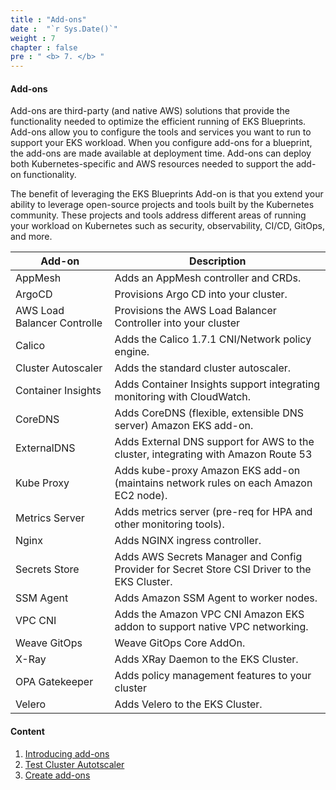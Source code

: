 ```yaml
---
title : "Add-ons"
date :  "`r Sys.Date()`" 
weight : 7 
chapter : false
pre : " <b> 7. </b> "
---
```

#### Add-ons

Add-ons are third-party (and native AWS) solutions that provide the functionality needed to optimize the efficient running of EKS Blueprints. Add-ons allow you to configure the tools and services you want to run to support your EKS workload. When you configure add-ons for a blueprint, the add-ons are made available at deployment time. Add-ons can deploy both Kubernetes-specific and AWS resources needed to support the add-on functionality.

The benefit of leveraging the EKS Blueprints Add-on is that you extend your ability to leverage open-source projects and tools built by the Kubernetes community. These projects and tools address different areas of running your workload on Kubernetes such as security, observability, CI/CD, GitOps, and more.

| Add-on | Description |
| --- | --- |
| AppMesh | Adds an AppMesh controller and CRDs. |
| ArgoCD | Provisions Argo CD into your cluster. |
| AWS Load Balancer Controlle | Provisions the AWS Load Balancer Controller into your cluster |
| Calico | Adds the Calico 1.7.1 CNI/Network policy engine. |
| Cluster Autoscaler | Adds the standard cluster autoscaler. |
| Container Insights | Adds Container Insights support integrating monitoring with CloudWatch. |
| CoreDNS | Adds CoreDNS (flexible, extensible DNS server) Amazon EKS add-on. |
| ExternalDNS | Adds External DNS support for AWS to the cluster, integrating with Amazon Route 53 |
| Kube Proxy | Adds kube-proxy Amazon EKS add-on (maintains network rules on each Amazon EC2 node). |
| Metrics Server | Adds metrics server (pre-req for HPA and other monitoring tools). |
| Nginx | Adds NGINX ingress controller. |
| Secrets Store | Adds AWS Secrets Manager and Config Provider for Secret Store CSI Driver to the EKS Cluster. |
| SSM Agent | Adds Amazon SSM Agent to worker nodes. |
| VPC CNI | Adds the Amazon VPC CNI Amazon EKS addon to support native VPC networking. |
| Weave GitOps | Weave GitOps Core AddOn. |
| X-Ray | Adds XRay Daemon to the EKS Cluster. |
| OPA Gatekeeper | Adds policy management features to your cluster |
| Velero | Adds Velero to the EKS Cluster. |

#### Content

1.  [Introducing add-ons](7.1-intro/)
2.  [Test Cluster Autotscaler](7.2-testingcluster/)
3.  [Create add-ons](7.3-createaddons/)